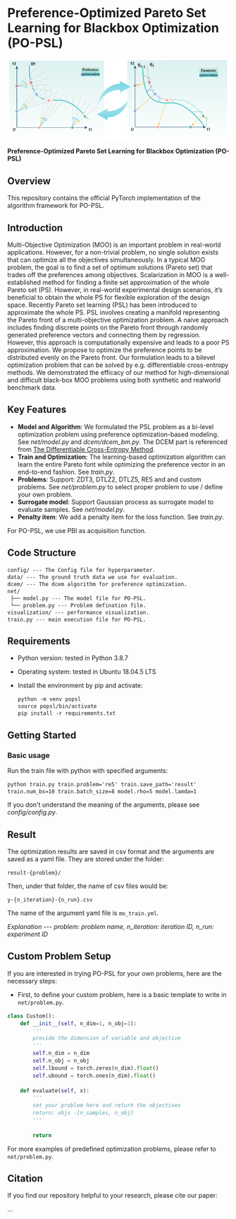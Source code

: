 # Preference-Optimized Pareto Set Learning for Blackbox Optimization (PO-PSL)



<img src="image/diagram.png" alt="An intuitive illustration of the proposed PO-PSL." width="600">



**Preference-Optimized Pareto Set Learning for Blackbox Optimization (PO-PSL)**


## Overview

This repository contains the official PyTorch implementation of the algorithm framework for PO-PSL.

## Introduction

Multi-Objective Optimization (MOO) is an important problem in real-world applications. However, for a non-trivial
problem, no single solution exists that can optimize all the objectives simultaneously. In a typical MOO problem, the goal
is to find a set of optimum solutions (Pareto set) that trades off the preferences among objectives. Scalarization in MOO is a
well-established method for finding a finite set approximation of the whole Pareto set (PS). However, in real-world experimental design scenarios, it’s beneficial to obtain the whole PS for flexible exploration of the design space. Recently
Pareto set learning (PSL) has been introduced to approximate the whole PS. PSL involves creating a manifold representing the Pareto front of a multi-objective optimization problem. A naive approach includes finding discrete points
on the Pareto front through randomly generated preference vectors and connecting them by regression. However, this approach is computationally expensive and leads to a poor PS approximation. We propose to optimize the preference points
to be distributed evenly on the Pareto front. Our formulation leads to a bilevel optimization problem that can be solved by
e.g. differentiable cross-entropy methods. We demonstrated the efficacy of our method for high-dimensional and difficult black-box MOO problems using both synthetic and realworld benchmark data.


## Key Features

- **Model and Algorithm**: We formulated the PSL problem as a bi-level optimization problem using preference optimization-based modeling. See *net/model.py* and *dcem/dcem_bm.py*. The DCEM part is referenced from [The Differentiable Cross-Entropy Method](https://github.com/facebookresearch/dcem).
- **Train and Optimization**: The learning-based optimization algorithm can learn the entire Pareto font while optimizing the preference vector in an end-to-end fashion. See *train.py*.
- **Problems**: Support: ZDT3, DTLZ2, DTLZ5, RE5 and and custom problems. See *net/problem.py* to select proper problem to use / define your own problem.
- **Surrogate model**: Support Gaussian process as surrogate model to evaluate samples. See *net/model.py*.
- **Penalty item**: We add a penalty item for the loss function. See *train.py*.

For PO-PSL, we use PBI as acquisition function.

## Code Structure

```
config/ --- The Config file for hyperparameter.
data/ --- The ground truth data we use for evaluation.
dcem/ --- The dcem algorithm for preference optimization.
net/
 ├── model.py --- The model file for PO-PSL.
 └── problem.py --- Problem defination file.
visualization/ --- performance visualization.
train.py --- main execution file for PO-PSL.
```

## Requirements

- Python version: tested in Python 3.8.7

- Operating system: tested in Ubuntu 18.04.5 LTS

- Install the environment by pip and activate:

  ```
  python -m venv popsl
  source popsl/bin/activate
  pip install -r requirements.txt
  ```


## Getting Started

### Basic usage

Run the train file with python with specified arguments:

```
python train.py train.problem='re5' train.save_path='result' train.num_bs=10 train.batch_size=8 model.rho=5 model.lamda=1
```

If you don't understand the meaning of the arguments, please see *config/config.py*.

## Result

The optimization results are saved in csv format and the arguments are saved as a yaml file. They are stored under the folder:

```
result-{problem}/
```

Then, under that folder, the name of csv files would be:

```
y-{n_iteration}-{n_run}.csv
```

The name of the argument yaml file is `mo_train.yml`.

*Explanation --- problem: problem name, n_iteration: iteration ID, n_run: experiment ID*


## Custom Problem Setup

If you are interested in trying PO-PSL for your own problems, here are the necessary steps:

- First, to define your custom problem, here is a basic template to write in `net/problem.py`. 

```python
class Custom():
    def __init__(self, n_dim=1, n_obj=1):
        '''
        provide the dimension of variable and objective
        '''
        self.n_dim = n_dim
        self.n_obj = n_obj
        self.lbound = torch.zeros(n_dim).float()
        self.ubound = torch.ones(n_dim).float()

    def evaluate(self, x):
        '''
        set your problem here and returh the objectives
        return: objs -[n_samples, n_obj]
        '''

        return 
```

For more examples of predefined optimization problems, please refer to `net/problem.py`.

## Citation

If you find our repository helpful to your research, please cite our paper:

...